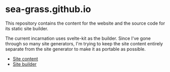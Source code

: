 # sea-grass.github.io

This repository contains the content for the website and the source code for its static site builder.

The current incarnation uses svelte-kit as the builder.
Since I've gone through so many site generators, I'm trying to keep the site content entirely separate from the site generator to make it as portable as possible.

- [Site content](./site/)
- [Site builder](./scripts/builder/)
